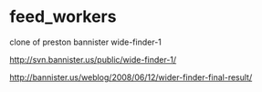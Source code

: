 feed_workers
============

clone of preston bannister wide-finder-1

http://svn.bannister.us/public/wide-finder-1/

http://bannister.us/weblog/2008/06/12/wider-finder-final-result/
